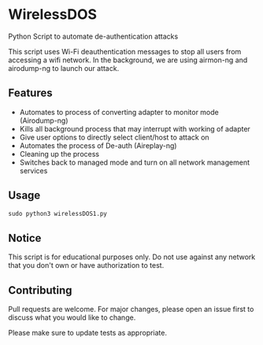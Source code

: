 # WirelessDOS
Python Script to automate de-authentication attacks

This script uses Wi-Fi deauthentication messages to stop all users from accessing a wifi network. In the background, we are using airmon-ng and airodump-ng to launch our attack.

## Features

* Automates to process of converting adapter to monitor mode (Airodump-ng)
* Kills all background process that may interrupt with working of adapter
* Give user options to directly select client/host to attack on
* Automates the process of De-auth (Aireplay-ng)
* Cleaning up the process
* Switches back to managed mode and turn on all network management services

## Usage

```python
sudo python3 wirelessDOS1.py
```



## Notice

This script is for educational purposes only. Do not use against any network that you don't own or have authorization to test.


## Contributing
Pull requests are welcome. For major changes, please open an issue first to discuss what you would like to change.

Please make sure to update tests as appropriate.

